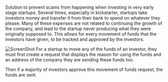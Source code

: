 Solution to prevent scams from happening when investing in very early stage startups. Several times, especially in kickstarter, startups take investors money and transfer it from their bank to spend on whatever they please. Many of these expenses are not related to continuing the growth of the company, and lead to the startup never producing what they were originally supposed to. This allows for every movement of funds that the investors have given, to be tracked and approved by the investors. 


![ScreenShot](https://github.com/VikChawla/TrustLaunch/tree/main/ImagesForReadMe/openFundingRounds.png)
For a startup to move any of the funds of an investor, they must first create a request that displays the reason for using the funds and an address of the company they are sending these funds too. 

Then if a majority of investors approve this movement of funds request, the funds are sent. 


